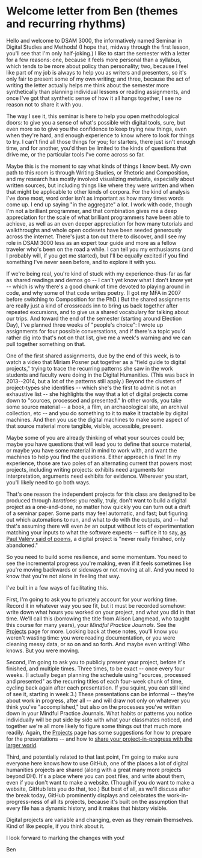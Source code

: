 # Welcome letter from Ben (themes and recurring rhythms)

Hello and welcome to DSAM 3000, the informatively named Seminar in Digital Studies and Methods! (I hope that, midway through the first lesson, you'll see that I'm only half-joking.) I like to start the semester with a letter for a few reasons: one, because it feels more personal than a syllabus, which tends to be more about policy than personality; two, because I feel like part of my job is always to help you as writers and presenters, so it's only fair to present some of my own writing; and three, because the act of writing the letter actually helps me think about the semester more synthetically than planning individual lessons or reading assignments, and once I've got that synthetic sense of how it all hangs together, I see no reason not to share it with you.

The way I see it, this seminar is here to help you open methodological doors: to give you a sense of what's possible with digital tools, sure, but even more so to give you the confidence to keep trying new things, even when they're hard, and enough experience to know where to look for things to try. I can't find all those things for you; for starters, there just isn't enough time, and for another, you'd then be limited to the kinds of questions that drive me, or the particular tools I've come across so far.

Maybe this is the moment to say what kinds of things I know best. My own path to this room is through Writing Studies, or Rhetoric and Composition, and my research has mostly involved visualizing metadata, especially about written sources, but including things like where they were written and when that might be applicable to other kinds of corpora. For the kind of analysis I've done most, word order isn't as important as how many times words come up. I end up saying "in the aggregate" a lot. I work with code, though I'm not a brilliant programmer, and that combination gives me a deep appreciation for the scale of what brilliant programmers have been able to achieve, as well as an even deeper appreciation for how many tutorials and walkthroughs and whole open codesets have been seeded generously across the internet. There's just a ton out there to discover, and I see my role in DSAM 3000 less as an expert tour guide and more as a fellow traveler who's been on the road a while. I can tell you my enthusiasms (and I probably will, if you get me started), but I'll be equally excited if you find something I've never seen before, and to explore it with you.

If we're being real, you're kind of stuck with my experience-thus-far as far as shared readings and demos go -- I can't yet know what I don't know yet -- which is why there's a good chunk of time devoted to playing around in code, and why some of that code writes poetry. (I got my MFA in 2007 before switching to Composition for the PhD.) But the shared assignments are really just a kind of crossroads inn to bring us back together after repeated excursions, and to give us a shared vocabulary for talking about our trips. And toward the end of the semester (starting around Election Day), I've planned three weeks of "people's choice": I wrote up assignments for four possible conversations, and if there's a topic you'd rather dig into that's not on that list, give me a week's warning and we can pull together something on that.

One of the first shared assignments, due by the end of this week, is to watch a video that Miriam Posner put together as a "field guide to digital projects," trying to trace the recurring patterns she saw in the work students and faculty were doing in the Digital Humanities. (This was back in 2013--2014, but a lot of the patterns still apply.) Beyond the clusters of project-types she identifies -- which she's the first to admit is not an exhaustive list -- she highlights the way that a lot of digital projects come down to "sources, processed and presented." In other words, you take some source material -- a book, a film, an archaeological site, an archival collection, etc -- and you do something to it to make it tractable by digital machines. And then you use the digital machines to make some aspect of that source material more tangible, visible, accessible, present.

Maybe some of you are already thinking of what your sources could be; maybe you have questions that will lead you to define that source material, or maybe you have some material in mind to work with, and want the machines to help you find the questions. Either approach is fine! In my experience, those are two poles of an alternating current that powers most projects, including writing projects: exhibits need arguments for interpretation, arguments need exhibits for evidence. Wherever you start, you'll likely need to go both ways.

That's one reason the independent projects for this class are designed to be produced through *iterations*: you really, truly, don't want to build a digital project as a one-and-done, no matter how quickly you can turn out a draft of a seminar paper. Some parts may feel automatic, and fast; but figuring out which automations to run, and what to do with the outputs, and -- ha! that's assuming there will even *be* an output without lots of experimentation matching your inputs to what the software expects -- suffice it to say, [as Paul Valéry said of poems](https://www.jstor.org/stable/4333487), a digital project is "never really finished, only abandoned."

So you need to build some resilience, and some momentum. You need to see the incremental progress you're making, even if it feels sometimes like you're moving backwards or sideways or not moving at all. And you need to know that you're not alone in feeling that way.

I've built in a few ways of facilitating this.

First, I'm going to ask you to privately account for your working time. Record it in whatever way you see fit, but it must be recorded somehow: write down what hours you worked on your project, and what you did in that time. We'll call this (borrowing the title from Alison Langmead, who taught this course for many years), your *Mindful Practice Journals*. See the [Projects](file:////%257B%257Bsite.course.base_path%257D%257Dprojects#mindful-practice-journal) page for more. Looking back at these notes, you'll know you weren't wasting time: you were reading documentation, or you were cleaning messy data, or so on and so forth. And maybe even writing! Who knows. But you were moving.

Second, I'm going to ask you to publicly present your project, before it's finished, and multiple times. Three times, to be exact -- once every four weeks. (I actually began planning the schedule using "sources, processed and presented" as the recurring titles of each four-week chunk of time, cycling back again after each presentation. If you squint, you can still kind of see it, starting in week 3.) These presentations can be informal -- they're about work in progress, after all -- and will draw not only on whatever you think you've "accomplished," but also on the processes you've written down in your Mindful Practice Journals. What habits or patterns you notice individually will be put side by side with what your classmates noticed, and together we're all more likely to figure some things out that much more readily. Again, the [Projects](file:////%257B%257Bsite.course.base_path%257D%257Dprojects#presentations-and-peer-review) page has some suggestions for how to prepare for the presentations -- and how to [share your project-in-progress with the larger world](%7B%7Bsite.course.base_path%7D%7Dprojects#palimpsest-of-public-iteration).

Third, and potentially related to that last point, I'm going to make sure everyone here knows how to use GitHub, one of the places a lot of digital humanities projects are shared (along with a great many more projects beyond DH). It's a place where you can post files, and write about them, even if you don't want to make a website. (Though if you do want to make a website, GitHub lets you do that, too.) But best of all, as we'll discuss after the break today, GitHub prominently displays and celebrates the work-in-progress-ness of all its projects, because it's built on the assumption that every file has a dynamic history, and it
makes that history visible.

Digital projects are variable and changing, even as they remain themselves. Kind of like people, if you think about it.

I look forward to marking the changes with you!

Ben
